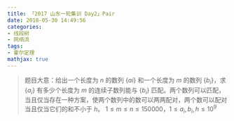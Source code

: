 ```yaml
---
title: 「2017 山东一轮集训 Day2」Pair
date: 2018-05-30 14:49:56
categories:
- 线段树
- 网络流
tags:
- 霍尔定理
mathjax: true
---
```


> 题目大意：给出一个长度为 $n$ 的数列 $\{ai\}$ 和一个长度为 $m$ 的数列 $\{b_i\}$，求 $\{a_i\}$ 有多少个长度为 $m$ 的连续子数列能与 $\{b_i\}$ 匹配。两个数列可以匹配，当且仅当存在一种方案，使两个数列中的数可以两两配对，两个数可以配对当且仅当它们的和不小于 $h$。
$1≤m≤n≤150000$，$1≤a_i,b_i,h≤10^9$
